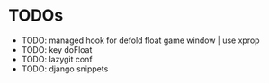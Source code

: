 # TODOs

* TODO: managed hook for defold float game window | use xprop
* TODO: key doFloat
* TODO: lazygit conf
* TODO: django snippets
